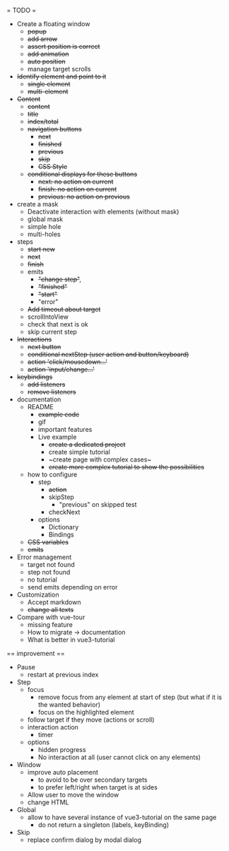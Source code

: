 = TODO =

* Create a floating window
    * ~~popup~~
    * ~~add arrow~~
    * ~~assert position is correct~~
    * ~~add animation~~
    * ~~auto position~~
    * manage target scrolls
* ~~Identify element and point to it~~
    * ~~single element~~
    * ~~multi-element~~
* ~~Content~~
    * ~~content~~
    * ~~title~~
    * ~~index/total~~
    * ~~navigation buttons~~
        * ~~next~~
        * ~~finished~~
        * ~~previous~~
        * ~~skip~~
        * ~~CSS Style~~
    * ~~conditional displays for these buttons~~
        * ~~next: no action on current~~
        * ~~finish: no action on current~~
        * ~~previous: no action on previous~~
* create a mask
    * Deactivate interaction with elements (without mask)
    * global mask
    * simple hole
    * multi-holes
* steps
    * ~~start new~~
    * ~~next~~
    * ~~finish~~
    * emits
        * ~~"change step"~~,
        * ~~"finished"~~
        * ~~"start"~~
        * "error"
    * ~~Add timeout about target~~
    * scrollIntoView
    * check that next is ok
    * skip current step
* ~~Interactions~~
    * ~~next button~~
    * ~~conditional  nextStep (user action and button/keyboard)~~
    * ~~action 'click/mousedown...'~~
    * ~~action 'input/change...'~~
* ~~keybindings~~
    * ~~add listeners~~
    * ~~remove listeners~~
* documentation
    * README
        * ~~example code~~
        * gif
        * important features
        * Live example
            * ~~create a dedicated project~~
            * create simple tutorial
            * ~create page with complex cases~
            * ~~create more complex tutorial to show the possibilities~~
    * how to configure
        * step
            * ~~action~~
            * skipStep
                * "previous" on skipped test
            * checkNext
        * options
            * Dictionary
            * Bindings
    * ~~CSS variables~~
    * ~~emits~~
* Error management
    * target not found
    * step not found
    * no tutorial
    * send emits depending on error
* Customization
    * Accept markdown
    * ~~change all texts~~
* Compare with vue-tour
    * missing feature
    * How to migrate → documentation
    * What is better in vue3-tutorial

== improvement ==

* Pause
    * restart at previous index
* Step
    * focus
        * remove focus from any element at start of step (but what if it is the wanted behavior)
        * focus on the highlighted element
    * follow target if they move (actions or scroll)
    * interaction action
        * timer
    * options
        * hidden progress
        * No interaction at all (user cannot click on any elements)
* Window
    * improve auto placement
        * to avoid to be over secondary targets
        * to prefer left/right when target is at sides
    * Allow user to move the window
    * change HTML
* Global
    * allow to have several instance of vue3-tutorial on the same page
        * do not return a singleton (labels, keyBinding)
* Skip
    * replace confirm dialog by modal dialog
